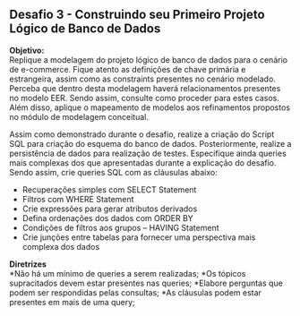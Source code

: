 ## Desafio 3 - Construindo seu Primeiro Projeto Lógico de Banco de Dados <br />
**Objetivo:** <br />
Replique a modelagem do projeto lógico de banco de dados para o cenário de e-commerce. Fique atento as definições de chave primária e estrangeira, assim como as constraints presentes no cenário modelado. Perceba que dentro desta modelagem haverá relacionamentos presentes no modelo EER. Sendo assim, consulte como proceder para estes casos. Além disso, aplique o mapeamento de modelos aos refinamentos propostos no módulo de modelagem conceitual. <br />

Assim como demonstrado durante o desafio, realize a criação do Script SQL para criação do esquema do banco de dados. Posteriormente, realize a persistência de dados para realização de testes. Especifique ainda queries mais complexas dos que apresentadas durante a explicação do desafio. Sendo assim, crie queries SQL com as cláusulas abaixo: <br />
* Recuperações simples com SELECT Statement
* Filtros com WHERE Statement
* Crie expressões para gerar atributos derivados
* Defina ordenações dos dados com ORDER BY
* Condições de filtros aos grupos – HAVING Statement
* Crie junções entre tabelas para fornecer uma perspectiva mais complexa dos dados

**Diretrizes** <br />
*Não há um mínimo de queries a serem realizadas;
*Os tópicos supracitados devem estar presentes nas queries;
*Elabore perguntas que podem ser respondidas pelas consultas;
*As cláusulas podem estar presentes em mais de uma query;
